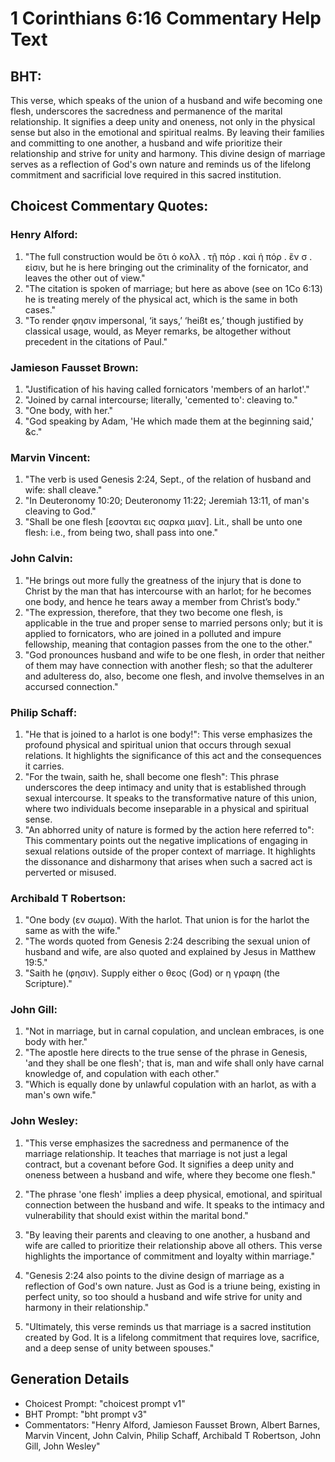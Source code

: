# 1 Corinthians 6:16 Commentary Help Text

## BHT:
This verse, which speaks of the union of a husband and wife becoming one flesh, underscores the sacredness and permanence of the marital relationship. It signifies a deep unity and oneness, not only in the physical sense but also in the emotional and spiritual realms. By leaving their families and committing to one another, a husband and wife prioritize their relationship and strive for unity and harmony. This divine design of marriage serves as a reflection of God's own nature and reminds us of the lifelong commitment and sacrificial love required in this sacred institution.

## Choicest Commentary Quotes:
### Henry Alford:
1. "The full construction would be ὅτι ὁ κολλ . τῇ πόρ . καὶ ἡ πόρ . ἓν σ . εἰσιν, but he is here bringing out the criminality of the fornicator, and leaves the other out of view."
2. "The citation is spoken of marriage; but here as above (see on 1Co 6:13) he is treating merely of the physical act, which is the same in both cases."
3. "To render φησιν impersonal, ‘it says,’ ‘heißt es,’ though justified by classical usage, would, as Meyer remarks, be altogether without precedent in the citations of Paul."

### Jamieson Fausset Brown:
1. "Justification of his having called fornicators 'members of an harlot'." 
2. "Joined by carnal intercourse; literally, 'cemented to': cleaving to." 
3. "One body, with her." 
4. "God speaking by Adam, 'He which made them at the beginning said,' &c."

### Marvin Vincent:
1. "The verb is used Genesis 2:24, Sept., of the relation of husband and wife: shall cleave."
2. "In Deuteronomy 10:20; Deuteronomy 11:22; Jeremiah 13:11, of man's cleaving to God."
3. "Shall be one flesh [εσονται εις σαρκα μιαν]. Lit., shall be unto one flesh: i.e., from being two, shall pass into one."

### John Calvin:
1. "He brings out more fully the greatness of the injury that is done to Christ by the man that has intercourse with an harlot; for he becomes one body, and hence he tears away a member from Christ’s body."
2. "The expression, therefore, that they two become one flesh, is applicable in the true and proper sense to married persons only; but it is applied to fornicators, who are joined in a polluted and impure fellowship, meaning that contagion passes from the one to the other."
3. "God pronounces husband and wife to be one flesh, in order that neither of them may have connection with another flesh; so that the adulterer and adulteress do, also, become one flesh, and involve themselves in an accursed connection."

### Philip Schaff:
1. "He that is joined to a harlot is one body!": This verse emphasizes the profound physical and spiritual union that occurs through sexual relations. It highlights the significance of this act and the consequences it carries.
2. "For the twain, saith he, shall become one flesh": This phrase underscores the deep intimacy and unity that is established through sexual intercourse. It speaks to the transformative nature of this union, where two individuals become inseparable in a physical and spiritual sense.
3. "An abhorred unity of nature is formed by the action here referred to": This commentary points out the negative implications of engaging in sexual relations outside of the proper context of marriage. It highlights the dissonance and disharmony that arises when such a sacred act is perverted or misused.

### Archibald T Robertson:
1. "One body (εν σωμα). With the harlot. That union is for the harlot the same as with the wife." 
2. "The words quoted from Genesis 2:24 describing the sexual union of husband and wife, are also quoted and explained by Jesus in Matthew 19:5."
3. "Saith he (φησιν). Supply either ο θεος (God) or η γραφη (the Scripture)."

### John Gill:
1. "Not in marriage, but in carnal copulation, and unclean embraces, is one body with her." 
2. "The apostle here directs to the true sense of the phrase in Genesis, 'and they shall be one flesh'; that is, man and wife shall only have carnal knowledge of, and copulation with each other."
3. "Which is equally done by unlawful copulation with an harlot, as with a man's own wife."

### John Wesley:
1. "This verse emphasizes the sacredness and permanence of the marriage relationship. It teaches that marriage is not just a legal contract, but a covenant before God. It signifies a deep unity and oneness between a husband and wife, where they become one flesh."

2. "The phrase 'one flesh' implies a deep physical, emotional, and spiritual connection between the husband and wife. It speaks to the intimacy and vulnerability that should exist within the marital bond."

3. "By leaving their parents and cleaving to one another, a husband and wife are called to prioritize their relationship above all others. This verse highlights the importance of commitment and loyalty within marriage."

4. "Genesis 2:24 also points to the divine design of marriage as a reflection of God's own nature. Just as God is a triune being, existing in perfect unity, so too should a husband and wife strive for unity and harmony in their relationship."

5. "Ultimately, this verse reminds us that marriage is a sacred institution created by God. It is a lifelong commitment that requires love, sacrifice, and a deep sense of unity between spouses."


## Generation Details
- Choicest Prompt: "choicest prompt v1"
- BHT Prompt: "bht prompt v3"
- Commentators: "Henry Alford, Jamieson Fausset Brown, Albert Barnes, Marvin Vincent, John Calvin, Philip Schaff, Archibald T Robertson, John Gill, John Wesley"
